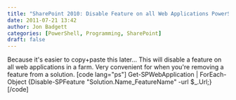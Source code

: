 ```yaml
---
title: "SharePoint 2010: Disable Feature on all Web Applications PowerShell"
date: 2011-07-21 13:42
author: Jon Badgett
categories: [PowerShell, Programming, SharePoint]
draft: false
---
```


  Because it's easier to copy+paste this later... This will disable a feature on all web applications in a farm. Very convenient for when you're removing a feature from a solution.
  [code lang="ps"] Get-SPWebApplication | ForEach-Object {Disable-SPFeature &quot;Solution.Name_FeatureName&quot; -url $_.Url;} [/code]
